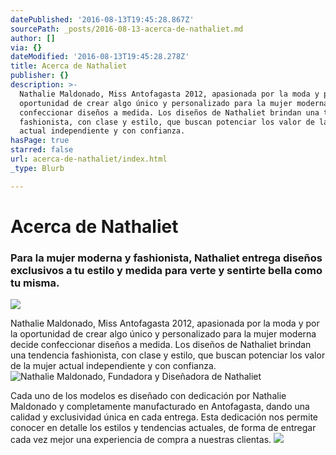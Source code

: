 ```yaml
---
datePublished: '2016-08-13T19:45:28.867Z'
sourcePath: _posts/2016-08-13-acerca-de-nathaliet.md
author: []
via: {}
dateModified: '2016-08-13T19:45:28.278Z'
title: Acerca de Nathaliet
publisher: {}
description: >-
  Nathalie Maldonado, Miss Antofagasta 2012, apasionada por la moda y por la
  oportunidad de crear algo único y personalizado para la mujer moderna decide
  confeccionar diseños a medida. Los diseños de Nathaliet brindan una tendencia
  fashionista, con clase y estilo, que buscan potenciar los valor de la mujer
  actual independiente y con confianza.
hasPage: true
starred: false
url: acerca-de-nathaliet/index.html
_type: Blurb

---
```

# Acerca de Nathaliet

### Para la mujer moderna y fashionista, Nathaliet entrega diseños exclusivos a tu estilo y medida para verte y sentirte bella como tu misma.
![](https://the-grid-user-content.s3-us-west-2.amazonaws.com/a4bec129-373e-403c-80ae-bbdcc30bbad0.jpg)

Nathalie Maldonado, Miss Antofagasta 2012, apasionada por la moda y por la oportunidad de crear algo único y personalizado para la mujer moderna decide confeccionar diseños a medida. Los diseños de Nathaliet brindan una tendencia fashionista, con clase y estilo, que buscan potenciar los valor de la mujer actual independiente y con confianza.
![Nathalie Maldonado, Fundadora y Diseñadora de Nathaliet](https://the-grid-user-content.s3-us-west-2.amazonaws.com/9a92dfda-3a6a-42db-a122-5fe3e50e86c9.jpg)

Cada uno de los modelos es diseñado con dedicación por Nathalie Maldonado y completamente manufacturado en Antofagasta, dando una calidad y exclusividad única en cada entrega. Esta dedicación nos permite conocer en detalle los estilos y tendencias actuales, de forma de entregar cada vez mejor una experiencia de compra a nuestras clientas.
![](https://the-grid-user-content.s3-us-west-2.amazonaws.com/d954c6b4-928f-4988-b7d4-4afbea71d00f.jpg)